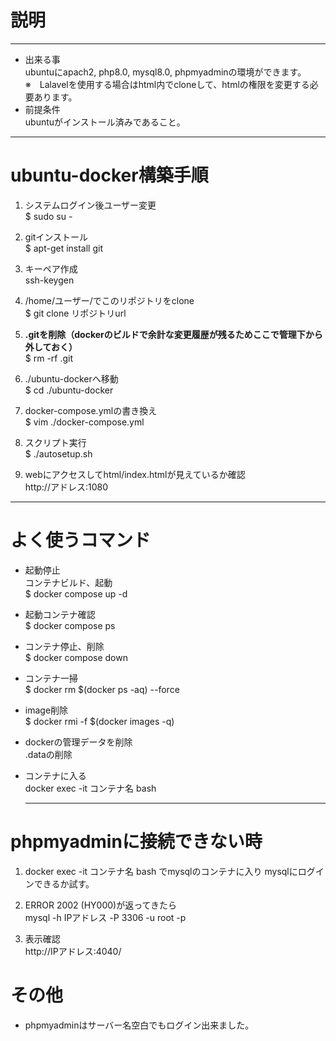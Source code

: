 # 説明
---
- 出来る事  
ubuntuにapach2, php8.0, mysql8.0, phpmyadminの環境ができます。  
※　Lalavelを使用する場合はhtml内でcloneして、htmlの権限を変更する必要あります。　　
- 前提条件   
ubuntuがインストール済みであること。   
---
# ubuntu-docker構築手順  
  1. システムログイン後ユーザー変更  
  	$ sudo su -  
  1. gitインストール  
  $ apt-get install git  
  1. キーペア作成  
  ssh-keygen  
  1. /home/ユーザー/でこのリポジトリをclone  
  $ git clone リポジトリurl    

  1. **.gitを削除（dockerのビルドで余計な変更履歴が残るためここで管理下から外しておく）**  
   $ rm -rf .git    
   1. ./ubuntu-dockerへ移動  
   $ cd ./ubuntu-docker  
   1. docker-compose.ymlの書き換え  
   $ vim ./docker-compose.yml  
   1. スクリプト実行  
   $ ./autosetup.sh
   1. webにアクセスしてhtml/index.htmlが見えているか確認  
   http://アドレス:1080  
   ---


   # よく使うコマンド   
   - 起動停止  
  コンテナビルド、起動  
  $ docker compose up -d  
    
- 起動コンテナ確認  
  $ docker compose ps
  
- コンテナ停止、削除  
  $ docker compose down    
- コンテナ一掃    
  $ docker rm $(docker ps -aq) --force  

- image削除  
  $ docker rmi -f  $(docker images -q)  

- dockerの管理データを削除  
  .dataの削除  
  
- コンテナに入る  
  docker exec -it コンテナ名 bash  

  ---

# phpmyadminに接続できない時  

1. docker exec -it コンテナ名 bash でmysqlのコンテナに入り
mysqlにログインできるか試す。  

2. ERROR 2002 (HY000)が返ってきたら  
mysql -h IPアドレス -P 3306 -u root -p

3. 表示確認  
http://IPアドレス:4040/ 

# その他  
  - phpmyadminはサーバー名空白でもログイン出来ました。
